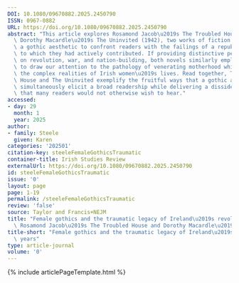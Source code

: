 ```yaml
---
DOI: 10.1080/09670882.2025.2450790
ISSN: 0967-0882
URL: https://doi.org/10.1080/09670882.2025.2450790
abstract: "This article explores Rosamond Jacob\u2019s The Troubled House (1938) and\
  \ Dorothy Macardle\u2019s The Uninvited (1942), two works of fiction that employ\
  \ a gothic aesthetic to confront readers with the failings of a republican movement\
  \ to which they had actively contributed. If providing distinctive perspectives\
  \ on revolution, war, and nation-building, both novels similarly employ the gothic\
  \ to draw our attention to the pathology of venerating motherhood while ignoring\
  \ the complex realities of Irish women\u2019s lives. Read together, The Troubled\
  \ House and The Uninvited exemplify the fruitful ways that a gothic aesthetic can\
  \ simultaneously elicit a broad readership while delivering a dissident message\
  \ that many readers would not otherwise wish to hear."
accessed:
- day: 29
  month: 1
  year: 2025
author:
- family: Steele
  given: Karen
categories: '202501'
citation-key: steeleFemaleGothicsTraumatic
container-title: Irish Studies Review
externalUrl: https://doi.org/10.1080/09670882.2025.2450790
id: steeleFemaleGothicsTraumatic
issue: '0'
layout: page
page: 1-19
permalink: /steeleFemaleGothicsTraumatic
review: 'false'
source: Taylor and Francis+NEJM
title: "Female gothics and the traumatic legacy of Ireland\u2019s revolutionary years:\
  \ Rosamond Jacob\u2019s The Troubled House and Dorothy Macardle\u2019s The Uninvited"
title-short: "Female gothics and the traumatic legacy of Ireland\u2019s revolutionary\
  \ years"
type: article-journal
volume: '0'
---
```

{% include articlePageTemplate.html %}